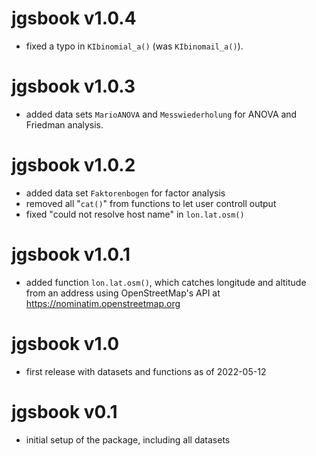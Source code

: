 # jgsbook v1.0.4

* fixed a typo in `KIbinomial_a()` (was `KIbinomail_a()`).

# jgsbook v1.0.3

* added data sets `MarioANOVA` and `Messwiederholung` for ANOVA and Friedman analysis.

# jgsbook v1.0.2

* added data set `Faktorenbogen` for factor analysis
* removed all "`cat()`" from functions to let user controll output
* fixed "could not resolve host name" in `lon.lat.osm()`


# jgsbook v1.0.1

* added function `lon.lat.osm()`, which catches longitude and altitude from an address using OpenStreetMap's API at <https://nominatim.openstreetmap.org>

# jgsbook v1.0

* first release with datasets and functions as of 2022-05-12

# jgsbook v0.1

* initial setup of the package, including all datasets

